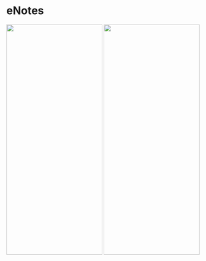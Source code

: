 # eNotes
 <img src="https://i.imgur.com/p9SQys9.png" width="250" height="600">
 <img src="https://i.imgur.com/7OVVVb9.png" width="250" height="600">

